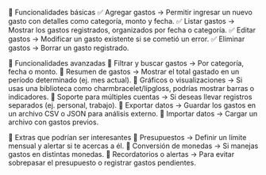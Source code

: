 🔹 Funcionalidades básicas
✅ Agregar gastos → Permitir ingresar un nuevo gasto con detalles como categoría, monto y fecha.
✅ Listar gastos → Mostrar los gastos registrados, organizados por fecha o categoría.
✅ Editar gastos → Modificar un gasto existente si se cometió un error.
✅ Eliminar gastos → Borrar un gasto registrado.

🔹 Funcionalidades avanzadas
🚀 Filtrar y buscar gastos → Por categoría, fecha o monto.
🚀 Resumen de gastos → Mostrar el total gastado en un período determinado (ej. mes actual).
🚀 Gráficos o visualizaciones → Si usas una biblioteca como charmbracelet/lipgloss, podrías mostrar barras o indicadores.
🚀 Soporte para múltiples cuentas → Si deseas llevar registros separados (ej. personal, trabajo).
🚀 Exportar datos → Guardar los gastos en un archivo CSV o JSON para análisis externo.
🚀 Importar datos → Cargar un archivo con gastos previos.

🔹 Extras que podrían ser interesantes
🎯 Presupuestos → Definir un límite mensual y alertar si te acercas a él.
🎯 Conversión de monedas → Si manejas gastos en distintas monedas.
🎯 Recordatorios o alertas → Para evitar sobrepasar el presupuesto o registrar gastos pendientes.
